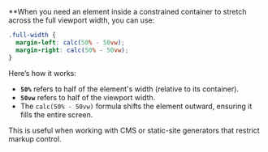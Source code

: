 

**When you need an element inside a constrained container to stretch across the full viewport width, you can use:

```css
.full-width {
  margin-left: calc(50% - 50vw);
  margin-right: calc(50% - 50vw);
}
```

Here’s how it works:

- **`50%`** refers to half of the element's width (relative to its container).
- **`50vw`** refers to half of the viewport width.
- The `calc(50% - 50vw)` formula shifts the element outward, ensuring it fills the entire screen.

This is useful when working with CMS or static-site generators that restrict markup control.